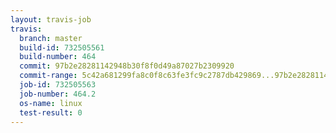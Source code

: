 ```yaml
---
layout: travis-job
travis:
  branch: master
  build-id: 732505561
  build-number: 464
  commit: 97b2e28281142948b30f8f0d49a87027b2309920
  commit-range: 5c42a681299fa8c0f8c63fe3fc9c2787db429869...97b2e28281142948b30f8f0d49a87027b2309920
  job-id: 732505563
  job-number: 464.2
  os-name: linux
  test-result: 0
---
```

